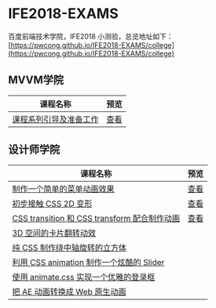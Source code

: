 # IFE2018-EXAMS
百度前端技术学院，IFE2018 小测验，总览地址如下：
[https://pwcong.github.io/IFE2018-EXAMS/college](https://pwcong.github.io/IFE2018-EXAMS/college)

## MVVM学院

|课程名称      |预览            |
|-------------|----------------|
|[课程系列引导及准备工作](https://github.com/pwcong/IFE2018-EXAMS/tree/master/college/mvvm/no1_1)      |[查看](https://pwcong.github.io/IFE2018-EXAMS/college/mvvm/no1_1/dist/index.html)     |


## 设计师学院

|课程名称                       |预览                                                                              |
|------------------------------|----------------------------------------------------------------------------------|
|[制作一个简单的菜单动画效果](https://github.com/pwcong/IFE2018-EXAMS/tree/master/college/designer/no1)      |[查看](https://pwcong.github.io/IFE2018-EXAMS/college/designer/no1/index.html)     |
|[初步接触 CSS 2D 变形](https://github.com/pwcong/IFE2018-EXAMS/tree/master/college/designer/no2)      |[查看](https://pwcong.github.io/IFE2018-EXAMS/college/designer/no2/index.html)     |
|[CSS transition 和 CSS transform 配合制作动画](https://github.com/pwcong/IFE2018-EXAMS/tree/master/college/designer/no3)      |[查看](https://pwcong.github.io/IFE2018-EXAMS/college/designer/no3/index.html)     |
|[3D 空间的卡片翻转动效](https://github.com/pwcong/IFE2018-EXAMS/tree/master/college/designer/no4)      ||
|[纯 CSS 制作绕中轴旋转的立方体](https://github.com/pwcong/IFE2018-EXAMS/tree/master/college/designer/no5)      ||
|[利用 CSS animation 制作一个炫酷的 Slider](https://github.com/pwcong/IFE2018-EXAMS/tree/master/college/designer/no6)      ||
|[使用 animate.css 实现一个优雅的登录框](https://github.com/pwcong/IFE2018-EXAMS/tree/master/college/designer/no7)      ||
|[把 AE 动画转换成 Web 原生动画](https://github.com/pwcong/IFE2018-EXAMS/tree/master/college/designer/no8)      ||